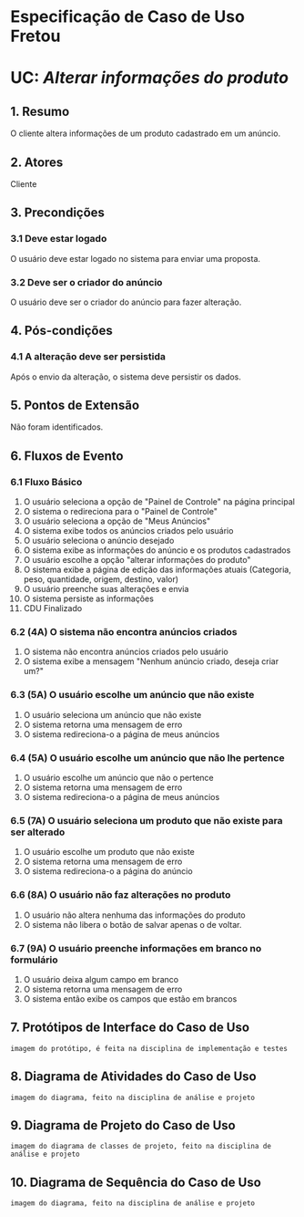 # Especificação de Caso de Uso Fretou

# UC: *Alterar informações do produto*

## 1. Resumo

O cliente altera informações de um produto cadastrado em um anúncio.

## 2. Atores

Cliente

## 3. Precondições

###  3.1 Deve estar logado

O usuário deve estar logado no sistema para enviar uma proposta.

###  3.2 Deve ser o criador do anúncio

O usuário deve ser o criador do anúncio para fazer alteração.

## 4. Pós-condições
### 4.1 A alteração deve ser persistida

Após o envio da alteração, o sistema deve persistir os dados.

## 5. Pontos de Extensão

Não foram identificados.

## 6. Fluxos de Evento

### 6.1 Fluxo Básico

1. O usuário seleciona a opção de "Painel de Controle" na página principal
1. O sistema o redireciona para o "Painel de Controle"
1. O usuário seleciona a opção de "Meus Anúncios"
1. O sistema exibe todos os anúncios criados pelo usuário
1. O usuário seleciona o anúncio desejado
1. O sistema exibe as informações do anúncio e os produtos cadastrados
1. O usuário escolhe a opção "alterar informações do produto"
1. O sistema exibe a página de edição das informações atuais (Categoria, peso, quantidade, origem, destino, valor)
1. O usuário preenche suas alterações e envia
1. O sistema persiste as informações
1. CDU Finalizado

### 6.2 (4A) O sistema não encontra anúncios criados

1. O sistema não encontra anúncios criados pelo usuário
1. O sistema exibe a mensagem "Nenhum anúncio criado, deseja criar um?"

### 6.3 (5A) O usuário escolhe um anúncio que não existe

1. O usuário seleciona um anúncio que não existe
1. O sistema retorna uma mensagem de erro
1. O sistema redireciona-o a página de meus anúncios

### 6.4 (5A) O usuário escolhe um anúncio que não lhe pertence

1. O usuário escolhe um anúncio que não o pertence
1. O sistema retorna uma mensagem de erro
1. O sistema redireciona-o a página de meus anúncios

### 6.5 (7A) O usuário seleciona um produto que não existe para ser alterado

1. O usuário escolhe um produto que não existe
1. O sistema retorna uma mensagem de erro
1. O sistema redireciona-o a página do anúncio

### 6.6 (8A) O usuário não faz alterações no produto

1. O usuário não altera nenhuma das informações do produto
1. O sistema não libera o botão de salvar apenas o de voltar.

### 6.7 (9A) O usuário preenche informações em branco no formulário

1. O usuário deixa algum campo em branco
1. O sistema retorna uma mensagem de erro
1. O sistema então exibe os campos que estão em brancos

## 7. Protótipos de Interface do Caso de Uso

`imagem do protótipo, é feita na disciplina de implementação e testes`

## 8. Diagrama de Atividades do Caso de Uso

`imagem do diagrama, feito na disciplina de análise e projeto`

## 9. Diagrama de Projeto do Caso de Uso

`imagem do diagrama de classes de projeto, feito na disciplina de análise e projeto`

## 10. Diagrama de Sequência do Caso de Uso

`imagem do diagrama, feito na disciplina de análise e projeto`
